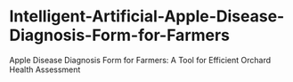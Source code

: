 # Intelligent-Artificial-Apple-Disease-Diagnosis-Form-for-Farmers
Apple Disease Diagnosis Form for Farmers: A Tool for Efficient Orchard Health Assessment
